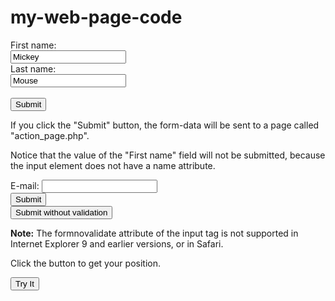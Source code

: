 # my-web-page-code

<!DOCTYPE html>
<html>
<body>

<form action="action_page.php">
  First name:<br>
  <input type="text" value="Mickey">
  <br>
  Last name:<br>
  <input type="text" name="lastname" value="Mouse">
  <br><br>
  <input type="submit" value="Submit">
</form> 

<p>If you click the "Submit" button, the form-data will be sent to a page called "action_page.php".</p>

<p>Notice that the value of the "First name" field will not be submitted, because the input element does not have a name attribute.</p>

</body>
</html>
<!DOCTYPE html>
<html>
<body>

<form action="action_page.php">
  E-mail: <input type="email" name="userid"><br>
  <input type="submit" value="Submit"><br>
  <input type="submit" formnovalidate value="Submit without validation">
</form>

<p><strong>Note:</strong> The formnovalidate attribute of the input tag is not supported in Internet Explorer 9 and earlier versions, or in Safari.</p>

</body>
</html>
<!DOCTYPE html>
<html>
<body>

<p id="demo">Click the button to get your position.</p>

<button onclick="getLocation()">Try It</button>

<div id="mapholder"></div>

<script src="https://maps.google.com/maps/api/js?sensor=false"></script>

<script>
var x = document.getElementById("demo");
function getLocation() {
    if (navigator.geolocation) {
        navigator.geolocation.getCurrentPosition(showPosition, showError);
    } else { 
        x.innerHTML = "Geolocation is not supported by this browser.";
    }
}

function showPosition(position) {
    lat = position.coords.latitude;
    lon = position.coords.longitude;
    latlon = new google.maps.LatLng(lat, lon)
    mapholder = document.getElementById('mapholder')
    mapholder.style.height = '250px';
    mapholder.style.width = '500px';

    var myOptions = {
    center:latlon,zoom:14,
    mapTypeId:google.maps.MapTypeId.ROADMAP,
    mapTypeControl:false,
    navigationControlOptions:{style:google.maps.NavigationControlStyle.SMALL}
    }
    
    var map = new google.maps.Map(document.getElementById("mapholder"), myOptions);
    var marker = new google.maps.Marker({position:latlon,map:map,title:"You are here!"});
}

function showError(error) {
    switch(error.code) {
        case error.PERMISSION_DENIED:
            x.innerHTML = "User denied the request for Geolocation."
            break;
        case error.POSITION_UNAVAILABLE:
            x.innerHTML = "Location information is unavailable."
            break;
        case error.TIMEOUT:
            x.innerHTML = "The request to get user location timed out."
            break;
        case error.UNKNOWN_ERROR:
            x.innerHTML = "An unknown error occurred."
            break;
    }
}
</script>

</body>
</html>

